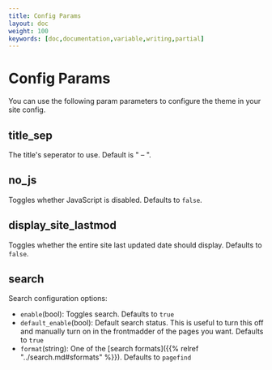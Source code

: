```yaml
---
title: Config Params
layout: doc
weight: 100
keywords: [doc,documentation,variable,writing,partial]
---
```

# Config Params
You can use the following param parameters to configure the theme in your site config.

## title_sep
The title's seperator to use. Default is " – ".

## no_js
Toggles whether JavaScript is disabled. Defaults to `false`.

## display_site_lastmod
Toggles whether the entire site last updated date should display. Defaults to `false`.

## search
Search configuration options:
- `enable`(bool): Toggles search. Defaults to `true`
- `default_enable`(bool): Default search status. This is useful to turn this off and manually turn on in the frontmadder of the pages you want. Defaults to `true`
- `format`(string): One of the [search formats]({{% relref "../search.md#sformats" %}}). Defaults to `pagefind`